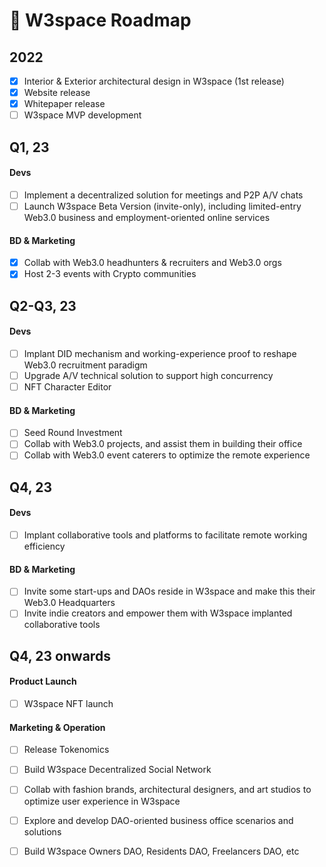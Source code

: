 # 🐾 W3space Roadmap

## 2022

* [x] Interior & Exterior architectural design in W3space (1st release)
* [x] Website release
* [x] Whitepaper release
* [ ] W3space MVP development

## Q1, 23&#x20;

#### Devs

* [ ] Implement a decentralized solution for meetings and P2P A/V chats
* [ ] Launch W3space Beta Version (invite-only), including limited-entry Web3.0 business and employment-oriented online services

#### BD & Marketing

* [x] Collab with Web3.0 headhunters & recruiters and Web3.0 orgs
* [x] Host 2-3 events with Crypto communities

## Q2-Q3, 23&#x20;

#### Devs

* [ ] Implant DID mechanism and working-experience proof to reshape Web3.0 recruitment paradigm
* [ ] Upgrade A/V technical solution to support high concurrency
* [ ] NFT Character Editor

#### BD & Marketing

* [ ] Seed Round Investment
* [ ] Collab with Web3.0 projects, and assist them in building their office
* [ ] Collab with Web3.0 event caterers to optimize the remote experience

## Q4, 23&#x20;

#### Devs

* [ ] Implant collaborative tools and platforms to facilitate remote working efficiency

#### BD & Marketing

* [ ] Invite some start-ups and DAOs reside in W3space and make this their Web3.0 Headquarters
* [ ] Invite indie creators and empower them with W3space implanted collaborative tools

## Q4, 23 onwards

#### Product Launch

* [ ] W3space NFT launch

#### Marketing & Operation

* [ ] Release Tokenomics
* [ ] Build W3space Decentralized Social Network&#x20;
* [ ] Collab with fashion brands, architectural designers, and art studios to optimize user experience in W3space
* [ ] Explore and develop DAO-oriented business office scenarios and solutions
* [ ] Build W3space Owners DAO, Residents DAO, Freelancers DAO, etc

